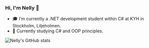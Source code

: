 ### Hi, I'm Nelly 👋
- 🎓 I’m currently a .NET development student within C# at KYH in Stockholm, Liljeholmen.
- 🌱 Currently studying C# and OOP principles.
<!--



-->
![Nelly's GitHub stats](https://github-readme-stats.vercel.app/api?username=nellysosobrado&show_icons=true&theme=transparent)
